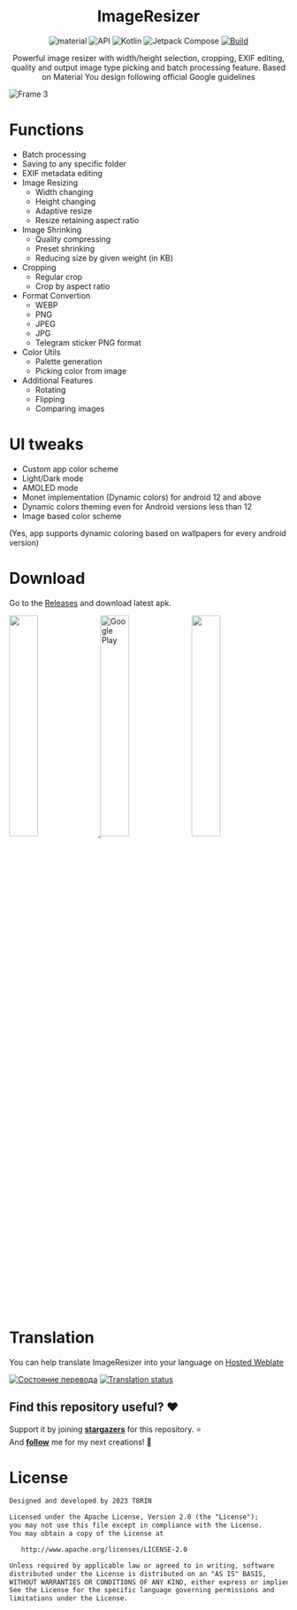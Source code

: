 
<h1 align="center">ImageResizer</h1>


<p align="center">
 <img alt="material" src="https://custom-icon-badges.demolab.com/badge/material%20you-palegreen?style=for-the-badge&logoColor=black&logo=material-you"/></a>
  <img alt="API" src="https://img.shields.io/badge/Api%2021+-50f270?logo=android&logoColor=black&style=for-the-badge"/></a>
  <img alt="Kotlin" src="https://img.shields.io/badge/Kotlin-a503fc?logo=kotlin&logoColor=white&style=for-the-badge"/></a>
  <img alt="Jetpack Compose" src="https://img.shields.io/static/v1?style=for-the-badge&message=Jetpack+Compose&color=4285F4&logo=Jetpack+Compose&logoColor=FFFFFF&label="/></a> 
  <a href="https://github.com/T8RIN/ImageResizer/actions"><img alt="Build" src="https://img.shields.io/github/actions/workflow/status/t8rin/imageresizer/android.yml?logo=github&style=for-the-badge"/></a> 
</p>

<p align="center">Powerful image resizer with width/height selection, cropping, EXIF editing, quality and output image type picking and batch processing feature. Based on Material You design following official Google guidelines</p>



![Frame 3](https://user-images.githubusercontent.com/52178347/225127997-c932ef48-a59d-45d0-bf06-553075519b97.png)



# Functions
- Batch processing
- Saving to any specific folder
- EXIF metadata editing
- Image Resizing
  - Width changing
  - Height changing
  - Adaptive resize
  - Resize retaining aspect ratio
- Image Shrinking
  - Quality compressing
  - Preset shrinking
  - Reducing size by given weight (in KB)
- Cropping
  - Regular crop
  - Crop by aspect ratio
- Format Convertion
  - WEBP
  - PNG
  - JPEG
  - JPG
  - Telegram sticker PNG format
- Color Utils
  - Palette generation
  - Picking color from image
- Additional Features
  - Rotating
  - Flipping
  - Comparing images
  
# UI tweaks
- Custom app color scheme
- Light/Dark mode
- AMOLED mode
- Monet implementation (Dynamic colors) for android 12 and above
- Dynamic colors theming even for Android versions less than 12
- Image based color scheme

(Yes, app supports dynamic coloring based on wallpapers for every android version)

# Download
Go to the [Releases](https://github.com/t8rin/imageresizer/releases/latest) and download latest apk.
<p align="start">
<a href="https://f-droid.org/packages/ru.tech.imageresizershrinker">
    <img src="https://gitlab.com/fdroid/artwork/-/raw/master/badge/get-it-on-en-au.png" width="32%"/>
  </a>
  <a href="https://play.google.com/store/apps/details?id=ru.tech.imageresizershrinker"><img alt="Google Play" src="https://upload.wikimedia.org/wikipedia/commons/7/78/Google_Play_Store_badge_EN.svg" width="32%"/></a>
  <a href="https://apt.izzysoft.de/fdroid/index/apk/ru.tech.imageresizershrinker">
    <img src="https://gitlab.com/IzzyOnDroid/repo/-/raw/master/assets/IzzyOnDroid.png" width="32%"/>
  </a>
</p>

# Translation
You can help translate ImageResizer into your language on [Hosted Weblate](https://hosted.weblate.org/engage/image-resizer/)

[![Состояние перевода](https://hosted.weblate.org/widgets/image-resizer/-/image-resizer/multi-auto.svg)](https://hosted.weblate.org/engage/image-resizer/)
[![Translation status](https://hosted.weblate.org/widgets/image-resizer/-/image-resizer/287x66-black.png)](https://hosted.weblate.org/engage/image-resizer/)



## Find this repository useful? :heart:
Support it by joining __[stargazers](https://github.com/t8rin/ImageResizer/stargazers)__ for this repository. :star: <br>
And __[follow](https://github.com/t8rin)__ me for my next creations! 🤩

# License
```xml
Designed and developed by 2023 T8RIN

Licensed under the Apache License, Version 2.0 (the "License");
you may not use this file except in compliance with the License.
You may obtain a copy of the License at

   http://www.apache.org/licenses/LICENSE-2.0

Unless required by applicable law or agreed to in writing, software
distributed under the License is distributed on an "AS IS" BASIS,
WITHOUT WARRANTIES OR CONDITIONS OF ANY KIND, either express or implied.
See the License for the specific language governing permissions and
limitations under the License.
```

